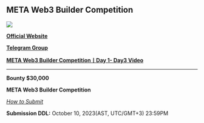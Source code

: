 ## META Web3 Builder Competition ##


![](https://d3gvnlbntpm4ho.cloudfront.net/%E5%9B%BE%E7%89%871.png)


[**Official Website**](https://ethriyadh.com/meta-to-global) 

[**Telegram Group**](https://t.me/ETHRiyadh)

[**META Web3 Builder Competition丨Day 1- Day3 Video**](https://www.youtube.com/@ChainIDE/streams)

---

**Bounty $30,000**



**META Web3 Builder Competition**

[*How to Submit*](https://github.com/WhiteMatrixTech/Middle-East-Turkey-Africa-Web3-Hackathon-Competition/blob/main/How%20to%20submit.md)

**Submission DDL:** October 10, 2023(AST, UTC/GMT+3)  23:59PM 



